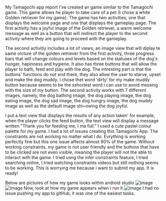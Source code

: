 My Tamagochi app report
I've created an game similar to the Tamagochi game. This game  allows he player to take care of a pet (I chose a white Golden retriever for my game). The game has two activities; one that displays the welcome page and one that displays the gameplay page.
The first activity has a joyful image of the Golden retriever, a warm welcome message as well as a button that will redirect the player to the second activity where they are going to proceed with the gameplay.

The second activitiy includes a lot of views; an image view that will diplay te same oicture of the golden retriever from the first activity, three progress bars that will change colours and levels based on the statuses of the dog's hunger, hapinness and hygiene.
It also has three buttons that will allow the player to bath, feed and play with the dog. The intresting part is that the buttons' functions do not end there, they also allow the user to starve, upset and make the dog muddy. I chose thet word 'dirty' for my make muddy button because seems to be the sshortest word i can use to avoid messing with the size of my button.
The second activity works with 7 different images, namely, the dog bathing image, the dog playing image, the dog eating image, the dog sad image, the dog hungry image, the dog muddy image as well as the default image shi=owing the dog joyful.

I put a text view that displays the results of any action taken' for example, when the player clicks the feed button, the text view will display a message written "Thank you for feeding me, I ma full." 
I used a cute pastel colour palette for my game.
I had a lot of issues creating this Tamagochi App. The constraints are not working no matter what i do. Evrything is working perfectly fine but this one issue affects almost 90% of the game. Without working constraints, my game is not user friendly and the buttons that have to be clicked are not even visible, meaning the player will not the able to interact with the game. I tried usng the infer constraints feature, I tried searching online, I tried watching constraints videos  but still nothing seems to be working. This is worrying me because i want to submit my app. It is ready!

Below are pictures of how my game looks within android studio
![image](https://github.com/ST10453451/MyTamagochiApp/assets/161457026/502e528a-ae07-4a9f-97d3-a4dacb59decf)
![image](https://github.com/ST10453451/MyTamagochiApp/assets/161457026/c5d5464a-c2d3-453c-bbbe-a918f52d601c)
Now, look at how my game appears when i run it
![image](https://github.com/ST10453451/MyTamagochiApp/assets/161457026/b1695045-e16f-4f17-9760-6cf744dc42d2)
I had no issue pushing my app to gitHub, it was one of the easiest tasks.
